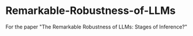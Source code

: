 # Remarkable-Robustness-of-LLMs
For the paper "The Remarkable Robustness of LLMs: Stages of Inference?"
